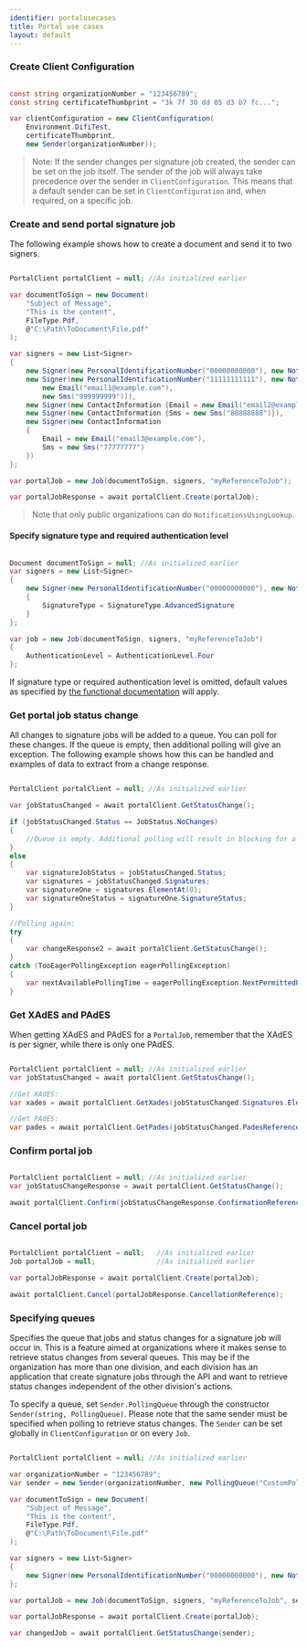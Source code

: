 ```yaml
---
identifier: portalusecases
title: Portal use cases
layout: default
---
```


### Create Client Configuration

``` csharp

const string organizationNumber = "123456789";
const string certificateThumbprint = "3k 7f 30 dd 05 d3 b7 fc...";

var clientConfiguration = new ClientConfiguration(
    Environment.DifiTest,
    certificateThumbprint,
    new Sender(organizationNumber));
```

<blockquote>
Note: If the sender changes per signature job created, the sender can be set on the job itself. The sender of the job will always take precedence over the sender in <code>ClientConfiguration</code>. This means that a default sender can be set in <code>ClientConfiguration</code> and, when required, on a specific job.   
</blockquote>

### Create and send portal signature job

The following example shows how to create a document and send it to two signers.

``` csharp

PortalClient portalClient = null; //As initialized earlier

var documentToSign = new Document(
    "Subject of Message",
    "This is the content",
    FileType.Pdf,
    @"C:\Path\ToDocument\File.pdf"
);

var signers = new List<Signer>
{
    new Signer(new PersonalIdentificationNumber("00000000000"), new NotificationsUsingLookup()),
    new Signer(new PersonalIdentificationNumber("11111111111"), new Notifications(
        new Email("email1@example.com"),
        new Sms("999999999"))),
    new Signer(new ContactInformation {Email = new Email("email2@example.com")}),
    new Signer(new ContactInformation {Sms = new Sms("88888888")}),
    new Signer(new ContactInformation
    {
        Email = new Email("email3@example.com"),
        Sms = new Sms("77777777")
    })
};

var portalJob = new Job(documentToSign, signers, "myReferenceToJob");

var portalJobResponse = await portalClient.Create(portalJob);

```

> Note that only public organizations can do `NotificationsUsingLookup`.

#### Specify signature type and required authentication level

``` csharp

Document documentToSign = null; //As initialized earlier
var signers = new List<Signer>
{
    new Signer(new PersonalIdentificationNumber("00000000000"), new NotificationsUsingLookup())
    {
        SignatureType = SignatureType.AdvancedSignature
    }
};

var job = new Job(documentToSign, signers, "myReferenceToJob")
{
    AuthenticationLevel = AuthenticationLevel.Four
};

```

If signature type or required authentication level is omitted, default values as specified by [the functional documentation](http://digipost.github.io/signature-api-specification/v1.0/#signaturtype) will apply.

### Get portal job status change

All changes to signature jobs will be added to a queue. You can poll for these changes. If the queue is empty, then additional polling will give an exception. The following example shows how this can be handled and examples of data to extract from a change response.

``` csharp

PortalClient portalClient = null; //As initialized earlier

var jobStatusChanged = await portalClient.GetStatusChange();

if (jobStatusChanged.Status == JobStatus.NoChanges)
{
    //Queue is empty. Additional polling will result in blocking for a defined period.
}
else
{
    var signatureJobStatus = jobStatusChanged.Status;
    var signatures = jobStatusChanged.Signatures;
    var signatureOne = signatures.ElementAt(0);
    var signatureOneStatus = signatureOne.SignatureStatus;
}

//Polling again:
try
{
    var changeResponse2 = await portalClient.GetStatusChange();
}
catch (TooEagerPollingException eagerPollingException)
{
    var nextAvailablePollingTime = eagerPollingException.NextPermittedPollTime;
}

```

### Get XAdES and PAdES

When getting XAdES and PAdES for a `PortalJob`, remember that the XAdES is per signer, while there is only one PAdES. 

``` csharp

PortalClient portalClient = null; //As initialized earlier
var jobStatusChanged = await portalClient.GetStatusChange();

//Get XAdES:
var xades = await portalClient.GetXades(jobStatusChanged.Signatures.ElementAt(0).XadesReference);

//Get PAdES:
var pades = await portalClient.GetPades(jobStatusChanged.PadesReference);

```

### Confirm portal job

``` csharp

PortalClient portalClient = null; //As initialized earlier
var jobStatusChangeResponse = await portalClient.GetStatusChange();

await portalClient.Confirm(jobStatusChangeResponse.ConfirmationReference);

```

### Cancel portal job

``` csharp

PortalClient portalClient = null;   //As initialized earlier
Job portalJob = null;               //As initialized earlier

var portalJobResponse = await portalClient.Create(portalJob);

await portalClient.Cancel(portalJobResponse.CancellationReference);

```

### Specifying queues

Specifies the queue that jobs and status changes for a signature job will occur in. This is a feature aimed at organizations where it makes sense to retrieve status changes from several queues. This may be if the organization has more than one division, and each division has an application that create signature jobs through the API and want to retrieve status changes independent of the other division's actions.

To specify a queue, set `Sender.PollingQueue` through the constructor `Sender(string, PollingQueue)`. Please note that the same sender must be specified when polling to retrieve status changes. The `Sender` can be set globally in `ClientConfiguration` or on every `Job`.

``` csharp

PortalClient portalClient = null; //As initialized earlier

var organizationNumber = "123456789";
var sender = new Sender(organizationNumber, new PollingQueue("CustomPollingQueue"));

var documentToSign = new Document(
    "Subject of Message",
    "This is the content",
    FileType.Pdf,
    @"C:\Path\ToDocument\File.pdf"
);

var signers = new List<Signer>
{
    new Signer(new PersonalIdentificationNumber("00000000000"), new NotificationsUsingLookup())
};

var portalJob = new Job(documentToSign, signers, "myReferenceToJob", sender);

var portalJobResponse = await portalClient.Create(portalJob);

var changedJob = await portalClient.GetStatusChange(sender);

```